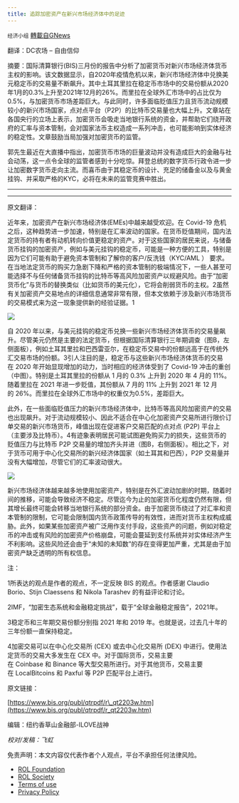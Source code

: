 ```yaml
---
title: 追踪加密资产在新兴市场经济体中的足迹
---
```

`经济小组` [轉載自GNews](https://gnews.org/zh-hans/2253578/)

翻译：DC农场 – 自由信仰

摘要：国际清算银行(BIS)三月份的报告中分析了加密货币对新兴市场经济体货币主权的影响。该文数据显示，自2020年疫情危机以来，新兴市场经济体中兑换美元稳定币的交易量不断飙升。其中土耳其里拉在稳定币市场中的交易份额从2020年1月的0.3%上升至2021年12月的26%。而里拉在全球外汇市场中的占比仅为0.5%，与加密货币市场差距巨大。与此同时，许多面临贬值压力且货币流动规模较小的新兴市场国家，点对点平台（P2P）的比特币交易量也大幅上升。文章站在各国央行的立场上表示，加密货币会吸走当地银行系统的资金，并帮助它们绕开政府的汇率与资本管制，会对国家法币主权造成一系列冲击，也可能影响到实体经济的稳定性。文章鼓励当局加强对加密货币的监管。

郭先生最近在大直播中指出，加密货币市场的巨量波动并没有造成巨大的金融与社会动荡，这一点令全球的监管者感到十分吃惊。拜登总统的数字货币行政令进一步让加密数字货币走向主流。而喜币由于其稳定币的设计、充足的储备金以及与黄金挂钩、并采取严格的KYC，必将在未来的监管竞赛中胜出。

* * *

* * *

原文翻译：

近年来，加密资产在新兴市场经济体(EMEs)中越来越受欢迎。在 Covid-19 危机之后，这种趋势进一步加速，特别是在汇率波动的国家。在货币贬值期间，国内法定货币的持有者有动机转向价值更稳定的资产。对于这些国家的居民来说，与储备货币挂钩的加密资产，例如与美元挂钩的稳定币，可能是一种方便的工具，特别是因为它们可能有助于避免资本管制和了解你的客户/反洗钱（KYC/AML ） 要求。在当地法定货币的购买力急剧下降和严格的资本管制的极端情况下，一些人甚至可能选择不与任何储备货币挂钩的比特币等高风险加密资产以规避风险。由于“加密货币化”与货币的替换类似（比如货币的美元化），它将会削弱货币的主权。2虽然有关加密资产交易地点的详细信息通常非常有限，但本文依赖于涉及新兴市场货币的交易模式来为这一现象提供新的经验证据。1

![](https://assets.gnews.org/wp-content/uploads/2022/03/添加标题-11-1.jpg)

自 2020 年以来，与美元挂钩的稳定币兑换一些新兴市场经济体货币的交易量飙升。尽管美元仍然是主要的法定货币，但根据国际清算银行三年期调查（图B，左侧面板），例如土耳其里拉和巴西雷亚尔，在稳定币交易中的份额远高于在传统外汇交易市场的份额。3引人注目的是，稳定币与这些新兴市场经济体货币的交易在 2020 年开始显现增加的动力，当时相应的经济体受到了 Covid-19 冲击的重创（中图）。特别是土耳其里拉的份额从 1 月的 0.3% 上升到 2020 年 4 月的 11%。随着里拉在 2021 年进一步贬值，其份额从 7 月的 11% 上升到 2021 年 12 月的 26%。而里拉在全球外汇市场中的权重仅为0.5%，差距巨大。

此外，在一些面临贬值压力的新兴市场经济体中，比特币等高风险加密资产的交易也出现飙升。对于流动规模较小、因此不适合在中心化加密资产交易所进行限价订单交易的新兴市场货币，峰值出现在促进客户交易匹配的点对点 (P2P) 平台上（主要涉及比特币）。4有迹象表明居民可能试图避免购买力的损失，这些货币的贬值压力与比特币 P2P 交易量的增加齐头并进（图B，右侧面板）。相比之下，对于货币可用于中心化交易所的新兴经济体国家（如土耳其和巴西），P2P 交易量并没有大幅增加，尽管它们的汇率波动很大。

![](https://assets.gnews.org/wp-content/uploads/2022/03/图片2-81.png)

新兴市场经济体越来越多地使用加密资产，特别是在外汇波动加剧的时期，随着时间的推移，可能会导致经济不稳定。尽管迄今为止的加密货币化程度仍然有限​​，但其增长最终可能会转移当地银行系统的部分资金。由于加密货币绕过了对汇率和资本管制的限制，它可能会限制国内货币政策传导的有效性，进而对货币主权构成威胁。此外，如果某些加密资产被广泛用作支付手段，这些资产的问题，例如对稳定币的冲击或有风险的加密资产价格崩盘，可能会蔓延到支付系统并对实体经济产生不利影响。这些风险还会由于“未知的未知数”的存在变得更加严重，尤其是由于加密资产缺乏透明的所有权信息。

注：

1所表达的观点是作者的观点，不一定反映 BIS 的观点。作者感谢 Claudio Borio、Stijn Claessens 和 Nikola Tarashev 的有益评论和讨论。

2IMF，“加密生态系统和金融稳定挑战”，载于“全球金融稳定报告”，2021年。

3稳定币和三年期交易份额分别指 2021 年和 2019 年。也就是说，过去几十年的三年份额一直保持稳定。

4加密交易可以在中心化交易所 (CEX) 或去中心化交易所 (DEX) 中进行。使用法定货币的交易大多发生在 CEX 中。对于国际货币，交易主要在 Coinbase 和 Binance 等大型交易所进行。对于其他货币，交易主要在 LocalBitcoins 和 Paxful 等 P2P 匹配平台上进行。

原文链接：

[https://www.bis.org/publ/qtrpdf/r\_qt2203w.htm](https://www.bis.org/publ/qtrpdf/r_qt2203w.htm)

编辑：纽约香草山金融部-ILOVE战神

*校对/发稿：飞虹*

 

免责声明：本文内容仅代表作者个人观点，平台不承担任何法律风险。

- [ROL Foundation](https://rolfoundation.org/)
- [ROL Society](https://rolsociety.org/)
- [Terms of use](https://gnews.org/terms-of-use-3/)
- [Privacy Policy](https://gnews.org/privacy-policy/)
